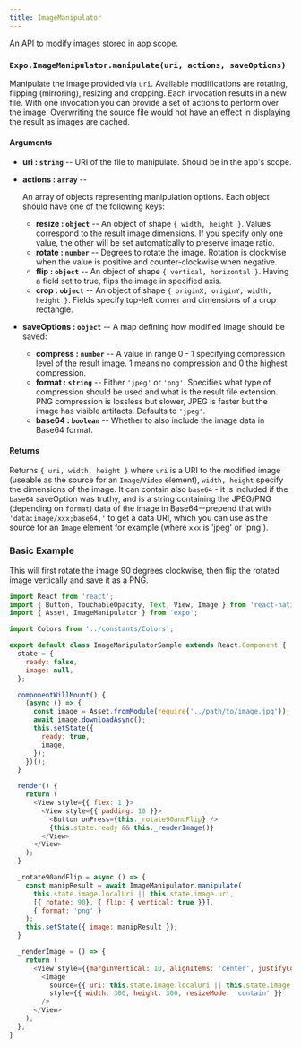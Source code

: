 ```yaml
---
title: ImageManipulator
---
```


An API to modify images stored in app scope.

### `Expo.ImageManipulator.manipulate(uri, actions, saveOptions)`

Manipulate the image provided via `uri`. Available modifications are rotating, flipping (mirroring), resizing and cropping. Each invocation results in a new file. With one invocation you can provide a set of actions to perform over the image. Overwriting the source file would not have an effect in displaying the result as images are cached. 

#### Arguments

-   **uri : `string`** -- URI of the file to manipulate. Should be in the app's scope.
-   **actions : `array`** --

      An array of objects representing manipulation options. Each object should have one of the following keys:

    -   **resize : `object`** -- An object of shape `{ width, height }`. Values correspond to the result image dimensions. If you specify only one value, the other will be set automatically to preserve image ratio.
    -   **rotate : `number`** -- Degrees to rotate the image. Rotation is clockwise when the value is positive and counter-clockwise when negative.
    -   **flip : `object`** -- An object of shape `{ vertical, horizontal }`. Having a field set to true, flips the image in specified axis.
    -   **crop : `object`** -- An object of shape `{ originX, originY, width, height }`. Fields specify top-left corner and dimensions of a crop rectangle.

-  **saveOptions : `object`** -- A map defining how modified image should be saved:
    -   **compress : `number`** -- A value in range 0 - 1 specifying compression level of the result image. 1 means no compression and 0 the highest compression.
    -   **format : `string`** -- Either `'jpeg'` or `'png'`. Specifies what type of compression should be used and what is the result file extension. PNG compression is lossless but slower, JPEG is faster but the image has visible artifacts. Defaults to `'jpeg'`.
    -   **base64 : `boolean`** -- Whether to also include the image data in Base64 format.

#### Returns

Returns `{ uri, width, height }` where `uri` is a URI to the modified image (useable as the source for an `Image`/`Video` element), `width, height` specify the dimensions of the image. It can contain also `base64` - it is included if the `base64` saveOption was truthy, and is a string containing the JPEG/PNG (depending on `format`) data of the image in Base64--prepend that with `'data:image/xxx;base64,'` to get a data URI, which you can use as the source for an `Image` element for example (where `xxx` is 'jpeg' or 'png').

### Basic Example

This will first rotate the image 90 degrees clockwise, then flip the rotated image vertically and save it as a PNG.

```javascript
import React from 'react';
import { Button, TouchableOpacity, Text, View, Image } from 'react-native';
import { Asset, ImageManipulator } from 'expo';

import Colors from '../constants/Colors';

export default class ImageManipulatorSample extends React.Component {
  state = {
    ready: false,
    image: null,
  };

  componentWillMount() {
    (async () => {
      const image = Asset.fromModule(require('../path/to/image.jpg'));
      await image.downloadAsync();
      this.setState({
        ready: true,
        image,
      });
    })();
  }

  render() {
    return (
      <View style={{ flex: 1 }>
        <View style={{ padding: 10 }}>
          <Button onPress={this._rotate90andFlip} />
          {this.state.ready && this._renderImage()}
        </View>
      </View>
    );
  }

  _rotate90andFlip = async () => {
    const manipResult = await ImageManipulator.manipulate(
      this.state.image.localUri || this.state.image.uri,
      [{ rotate: 90}, { flip: { vertical: true }}],
      { format: 'png' }
    );
    this.setState({ image: manipResult });
  }

  _renderImage = () => {
    return (
      <View style={{marginVertical: 10, alignItems: 'center', justifyContent: 'center'}}>
        <Image
          source={{ uri: this.state.image.localUri || this.state.image.uri }}
          style={{ width: 300, height: 300, resizeMode: 'contain' }}
        />
      </View>
    );
  };
}
```

